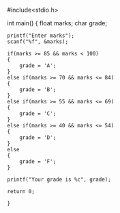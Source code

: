 #include<stdio.h> 
 
int main() 
{
    float marks;
    char grade;
 
    printf("Enter marks");
    scanf("%f", &marks);
    
    if(marks >= 85 && marks < 100)
    {
        grade = 'A';
    }
    else if(marks >= 70 && marks <= 84)
    {
        grade = 'B';
    }
    else if(marks >= 55 && marks <= 69)
    {
        grade = 'C';
    }
    else if(marks >= 40 && marks <= 54)
    {
        grade = 'D';
    }
    else
    {
	    grade = 'F';
    }
                    
    printf("Your grade is %c", grade);
    
    return 0;

    }

